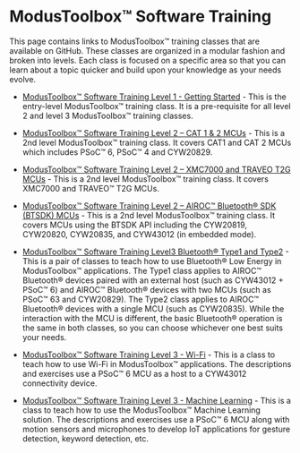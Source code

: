 # ModusToolbox™ Software Training

This page contains links to ModusToolbox™ training classes that are available on GitHub. These classes are organized in a modular fashion and broken into levels. Each class is focused on a specific area so that you can learn about a topic quicker and build upon your knowledge as your needs evolve.

- [ModusToolbox™ Software Training Level 1 - Getting Started](https://github.com/infineon/training-modustoolbox-level1-getting-started) - This is the entry-level ModusToolbox™ training class. It is a pre-requisite for all level 2 and level 3 ModusToolbox™ training classes.

- [ModusToolbox™ Software Training Level 2 – CAT 1 & 2 MCUs](https://github.com/infineon/training-modustoolbox-level2-psoc) - This is a 2nd level ModusToolbox™ training class. It covers CAT1 and CAT 2 MCUs which includes PSoC™ 6, PSoC™ 4 and CYW20829.

- [ModusToolbox™ Software Training Level 2 – XMC7000 and TRAVEO T2G MCUs](https://github.com/infineon/training-modustoolbox-level2-xmc7x) - This is a 2nd level ModusToolbox™ training class. It covers XMC7000 and TRAVEO™ T2G MCUs.

- [ModusToolbox™ Software Training Level 2 – AIROC™ Bluetooth® SDK (BTSDK) MCUs](https://github.com/infineon/training-modustoolbox-level2-btsdk) - This is a 2nd level ModusToolbox™ training class. It covers MCUs using the BTSDK API including the CYW20819, CYW20820, CYW20835, and CYW43012 (in embedded mode).

- [ModusToolbox™ Software Training Level3 Bluetooth® Type1 and Type2](https://github.com/infineon/training-modustoolbox-level3-bluetooth) - This is a pair of classes to teach how to use Bluetooth® Low Energy in ModusToolbox™ applications. The Type1 class applies to AIROC™ Bluetooth® devices paired with an external host (such as CYW43012 + PSoC™ 6) and AIROC™ Bluetooth® devices with two MCUs (such as PSoC™ 63 and CYW20829). The Type2 class applies to AIROC™ Bluetooth® devices with a single MCU (such as CYW20835). While the interaction with the MCU is different, the basic Bluetooth® operation is the same in both classes, so you can choose whichever one best suits your needs.

- [ModusToolbox™ Software Training Level 3 - Wi-Fi](https://github.com/infineon/training-modustoolbox-level3-wifi) - This is a class to teach how to use Wi-Fi in ModusToolbox™ applications. The descriptions and exercises use a PSoC™ 6 MCU as a host to a CYW43012 connectivity device.

- [ModusToolbox™ Software Training Level 3 - Machine Learning](https://github.com/infineon/training-modustoolbox-level3-machine-learning) - This is a class to teach how to use the ModusToolbox™ Machine Learning solution. The descriptions and exercises use a PSoC™ 6 MCU along with motion sensors and microphones to develop IoT applications for gesture detection, keyword detection, etc.

